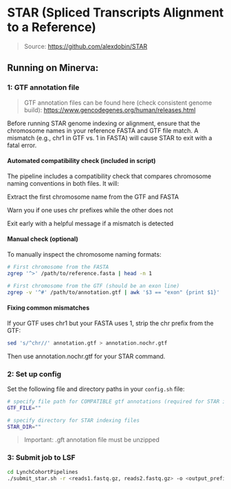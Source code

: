 # STAR (Spliced Transcripts Alignment to a Reference)

> Source: https://github.com/alexdobin/STAR 

## Running on Minerva:

### 1: GTF annotation file

> GTF annotation files can be found here (check consistent genome build): https://www.gencodegenes.org/human/releases.html

Before running STAR genome indexing or alignment, ensure that the chromosome names in your reference FASTA and GTF file match. A mismatch (e.g., chr1 in GTF vs. 1 in FASTA) will cause STAR to exit with a fatal error.

#### Automated compatibility check (included in script)
The pipeline includes a compatibility check that compares chromosome naming conventions in both files. It will:

Extract the first chromosome name from the GTF and FASTA

Warn you if one uses chr prefixes while the other does not

Exit early with a helpful message if a mismatch is detected

#### Manual check (optional)
To manually inspect the chromosome naming formats:

```bash
# First chromosome from the FASTA
zgrep '^>' /path/to/reference.fasta | head -n 1

# First chromosome from the GTF (should be an exon line)
zgrep -v '^#' /path/to/annotation.gtf | awk '$3 == "exon" {print $1}' | head -n 1
```

#### Fixing common mismatches
If your GTF uses chr1 but your FASTA uses 1, strip the chr prefix from the GTF:

```bash
sed 's/^chr//' annotation.gtf > annotation.nochr.gtf
```
Then use annotation.nochr.gtf for your STAR command.



### 2: Set up config

Set the following file and directory paths in your `config.sh` file:

```bash
# specify file path for COMPATIBLE gtf annotations (required for STAR indexing)
GTF_FILE=""

# specify directory for STAR indexing files
STAR_DIR=""
```

> Important: .gft annotation file must be unzipped


### 3: Submit job to LSF

```bash
cd LynchCohortPipelines
./submit_star.sh -r <reads1.fastq.gz, reads2.fastq.gz> -o <output_prefix>
```

